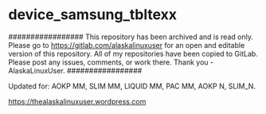 # device_samsung_tbltexx
#################
This repository has been archived and is read only. Please go to https://gitlab.com/alaskalinuxuser for an open and editable version of this repository. All of my repositories have been copied to GitLab. Please post any issues, comments, or work there. Thank you - AlaskaLinuxUser.
#################

Updated for:
AOKP MM, SLIM MM, LIQUID MM, PAC MM, AOKP N, SLIM_N.

https://thealaskalinuxuser.wordpress.com
